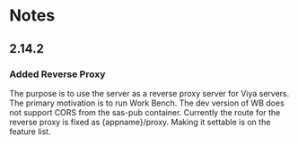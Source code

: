 # Notes

## 2.14.2

### Added Reverse Proxy

The purpose is to use the server as a reverse proxy server for Viya servers. The primary motivation is to run Work Bench. The dev version of WB does not support CORS from the sas-pub container. Currently the route for the reverse proxy is fixed as
{appname}/proxy. Making it settable is on the feature list.
